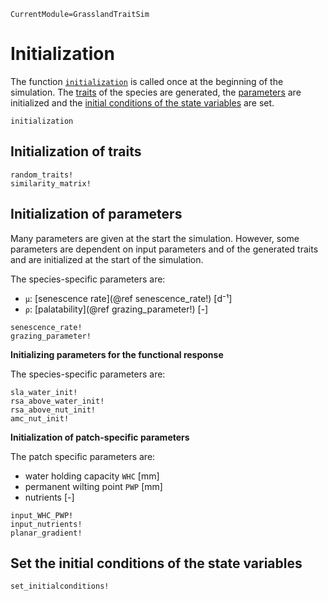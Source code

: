```@meta
CurrentModule=GrasslandTraitSim
```

# Initialization

The function [`initialization`](@ref) is called once at the beginning of the simulation. 
The [traits](@ref "Initialization of traits") of the species are generated, the 
[parameters](@ref "Initialization of parameters") are initialized 
and the [initial conditions of the state variables](@ref "Set the initial conditions of the state variables") 
are set.

```@docs
initialization
```

## Initialization of traits

```@docs
random_traits!
similarity_matrix!
```

## Initialization of parameters

Many parameters are given at the start the simulation. However, some parameters
are dependent on input parameters and of the generated traits 
and are initialized at the start of the simulation.

The species-specific parameters are:

- `μ`: [senescence rate](@ref senescence_rate!) [d⁻¹]
- `ρ`: [palatability](@ref grazing_parameter!) [-]

```@docs
senescence_rate!
grazing_parameter!
```

**Initializing parameters for the functional response**

The species-specific parameters are:

```@docs
sla_water_init!
rsa_above_water_init!
rsa_above_nut_init!
amc_nut_init!
```

**Initialization of patch-specific parameters**

The patch specific parameters are: 

- water holding capacity `WHC` [mm]
- permanent wilting point `PWP` [mm]
- nutrients [-]

```@docs
input_WHC_PWP!
input_nutrients!
planar_gradient!
```

## Set the initial conditions of the state variables

```@docs
set_initialconditions!
```